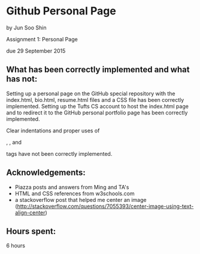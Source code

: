 # Github Personal Page

by Jun Soo Shin

Assignment 1: Personal Page

due 29 September 2015

## What has been correctly implemented and what has not:
Setting up a personal page on the GitHub special repository with the 
index.html, bio.html, resume.html files and a CSS file has been correctly 
implemented. Setting up the Tufts CS account to host the index.html page and to 
redirect it to the GitHub personal portfolio page has been correctly 
implemented.

Clear indentations and proper uses of <p>, <span>, and <div> tags have not been 
correctly implemented.

## Acknowledgements: 
- Piazza posts and answers from Ming and TA's
- HTML and CSS references from w3schools.com
- a stackoverflow post that helped me center an image
  (http://stackoverflow.com/questions/7055393/center-image-using-text-align-center) 

## Hours spent: 
6 hours